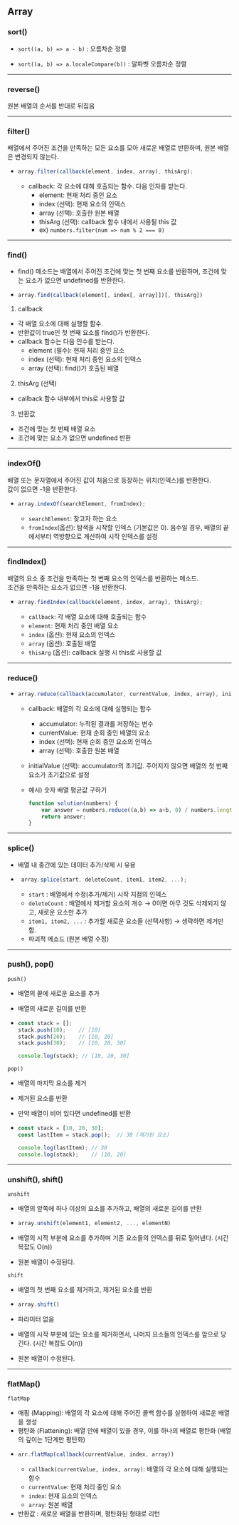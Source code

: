 ## Array
### sort()
- `sort((a, b) => a - b)` : 오름차순 정렬

- `sort((a, b) => a.localeCompare(b))` : 알파벳 오름차순 정렬

---

### reverse()
원본 배열의 순서를 반대로 뒤집음

---

### filter()
배열에서 주어진 조건을 만족하는 모든 요소를 모아 새로운 배열로 반환하며, 원본 배열은 변경되지 않는다.
- ```js
  array.filter(callback(element, index, array), thisArg);
  ```
  - callback: 각 요소에 대해 호출되는 함수. 다음 인자를 받는다.
    - element: 현재 처리 중인 요소
    - index (선택): 현재 요소의 인덱스
    - array (선택): 호출한 원본 배열
    - thisArg (선택): callback 함수 내에서 사용될 this 값
    - ex) `numbers.filter(num => num % 2 === 0)`

---

### find()
- find() 메소드는 배열에서 주어진 조건에 맞는 첫 번째 요소를 반환하며, 조건에 맞는 요소가 없으면 undefined를 반환한다.

- ```js
  array.find(callback(element[, index[, array]])[, thisArg])
  ```

1. callback
  - 각 배열 요소에 대해 실행할 함수.
  - 반환값이 true인 첫 번째 요소를 find()가 반환한다.
  - callback 함수는 다음 인수를 받는다.
    - element (필수): 현재 처리 중인 요소
    - index (선택): 현재 처리 중인 요소의 인덱스
    - array (선택): find()가 호출된 배열
2. thisArg (선택)
  - callback 함수 내부에서 this로 사용할 값

3. 반환값
- 조건에 맞는 첫 번째 배열 요소
- 조건에 맞는 요소가 없으면 undefined 반환

---

### indexOf()
배열 또는 문자열에서 주어진 값이 처음으로 등장하는 위치(인덱스)를 반환한다.<br/>
값이 없으면 -1을 반환한다.

- ```js
  array.indexOf(searchElement, fromIndex);
  ```
  - `searchElement`: 찾고자 하는 요소
  - `fromIndex`(옵션): 탐색을 시작할 인덱스 (기본값은 0). 음수일 경우, 배열의 끝에서부터 역방향으로 계산하여 시작 인덱스를 설정 


---

### findIndex()
배열의 요소 중 조건을 만족하는 첫 번째 요소의 인덱스를 반환하는 메소드. <br/>
조건을 만족하는 요소가 없으면 -1을 반환한다.

- ```js
  array.findIndex(callback(element, index, array), thisArg);
  ```
  - `callback`: 각 배열 요소에 대해 호출되는 함수
  - `element`: 현재 처리 중인 배열 요소
  - `index` (옵션): 현재 요소의 인덱스
  - `array` (옵션): 호출된 배열
  - `thisArg` (옵션): callback 실행 시 this로 사용할 값

---

### reduce()
- ```js
  array.reduce(callback(accumulator, currentValue, index, array), initialValue);
  ```
  - callback: 배열의 각 요소에 대해 실행되는 함수
    - accumulator: 누적된 결과를 저장하는 변수
    - currentValue: 현재 순회 중인 배열의 요소
    - index (선택): 현재 순회 중인 요소의 인덱스
    - array (선택): 호출한 원본 배열

  - initialValue (선택): accumulator의 초기값. 주어지지 않으면 배열의 첫 번째 요소가 초기값으로 설정

  - 예시) 숫자 배열 평균값 구하기
      ```js
      function solution(numbers) {
          var answer = numbers.reduce((a,b) => a+b, 0) / numbers.length;
          return answer;
      }
      ```

---

### splice()
- 배열 내 중간에 있는 데이터 추가/삭제 시 유용
 - ```js
    array.splice(start, deleteCount, item1, item2, ...);
   ```
    - `start` : 배열에서 수정(추가/제거) 시작 지점의 인덱스
    - `deleteCount` : 배열에서 제거할 요소의 개수 → 0이면 아무 것도 삭제되지 않고, 새로운 요소만 추가
    - `item1, item2, ...` : 추가할 새로운 요소들 (선택사항) → 생략하면 제거만 함.
    - 파괴적 메소드 (원본 배열 수정)
  
---
  
### push(), pop()
`push()`
- 배열의 끝에 새로운 요소를 추가

- 배열의 새로운 길이를 반환

- ```js
  const stack = [];
  stack.push(10);    // [10]
  stack.push(20);    // [10, 20]
  stack.push(30);    // [10, 20, 30]

  console.log(stack); // [10, 20, 30]
  ```

`pop()`
- 배열의 마지막 요소를 제거
- 제거된 요소를 반환
- 만약 배열이 비어 있다면 undefined를 반환

- ```js
  const stack = [10, 20, 30];
  const lastItem = stack.pop();  // 30 (제거된 요소)

  console.log(lastItem); // 30
  console.log(stack);    // [10, 20]
  ```

---

### unshift(), shift()
`unshift`
- 배열의 앞쪽에 하나 이상의 요소를 추가하고, 배열의 새로운 길이를 반환

- ```js
  array.unshift(element1, element2, ..., elementN)
  ```

- 배열의 시작 부분에 요소를 추가하며 기존 요소들의 인덱스를 뒤로 밀어낸다. (시간 복잡도 O(n))
- 원본 배열이 수정된다.


`shift`
- 배열의 첫 번째 요소를 제거하고, 제거된 요소를 반환

- ```js
  array.shift()
  ```

- 파라미터 없음
- 배열의 시작 부분에 있는 요소를 제거하면서, 나머지 요소들의 인덱스를 앞으로 당긴다. (시간 복잡도 O(n))
- 원본 배열이 수정된다.

---

### flatMap()
`flatMap`
- 매핑 (Mapping): 배열의 각 요소에 대해 주어진 콜백 함수를 실행하여 새로운 배열을 생성
- 평탄화 (Flattening): 배열 안에 배열이 있을 경우, 이를 하나의 배열로 평탄화 (배열의 깊이는 1단계만 평탄화)
- ```js
  arr.flatMap(callback(currentValue, index, array))
  ```
  - `callback(currentValue, index, array)`: 배열의 각 요소에 대해 실행되는 함수
  - `currentValue`: 현재 처리 중인 요소
  - `index`: 현재 요소의 인덱스
  - `array`: 원본 배열
- 반환값 : 새로운 배열을 반환하며, 평탄화된 형태로 리턴